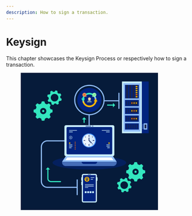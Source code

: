 ```yaml
---
description: How to sign a transaction.
---
```


# Keysign

This chapter showcases the Keysign Process or respectively how to sign a transaction.

<figure><img src="../../.gitbook/assets/image (2) (1) (1).png" alt="" width="375"><figcaption></figcaption></figure>
